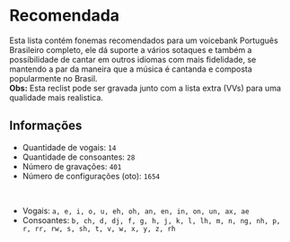 # Recomendada
Esta lista contém fonemas recomendados para um voicebank Português Brasileiro completo, ele dá suporte a vários sotaques e também a possíbilidade de cantar em outros idiomas com mais fidelidade, se mantendo a par da maneira que a música é cantanda e composta popularmente no Brasil.<br/>
**Obs:** Esta reclist pode ser gravada junto com a lista extra (VVs) para uma qualidade mais realistica.
## Informações
- Quantidade de vogais: `14`
- Quantidade de consoantes: `28`
- Número de gravações: `401`
- Número de configurações (oto): `1654`
<br/>

- Vogais: `a, e, i, o, u, eh, oh, an, en, in, on, un, ax, ae`
- Consoantes: `b, ch, d, dj, f, g, h, j, k, l, lh, m, n, ng, nh, p, r, rr, rw, s, sh, t, v, w, x, y, z, rh`
